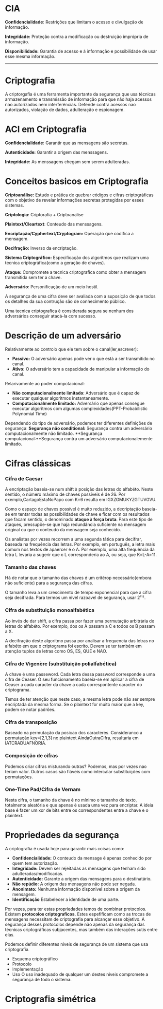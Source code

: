 # CIA
**Confidencialidade:**  Restrições que limitam o acesso e divulgação de informação.

**Integridade:** Proteção contra a modificação ou destruição imprópria de informação.

**Disponibilidade:** Garantia de acesso e à informação e possibilidade de usar esse mesma informação.

--- 

# Criptografia
A criptorgafia é uma ferramenta importante da segurança que usa técnicas armazenamento e transmissão de informação para que não haja acessos nao autorizados nem interferências. Defende contra acessos nao autorizados, violação de dados, adulteração e espionagem.

# ACI em Criptografia 
**Confidencialidade:** Garantir que as mensagens são secretas.

**Autenticidade:** Garantir a origem das menssagens.

**Integridade:** As menssagens chegam sem serem adulteradas.

# Conceitos basicos em Criptografia

**Criptoanálise:** Estudo e prática de quebrar códigos e cifras criptográficas com o objetivo de revelar informações secretas protegidas por esses sistemas.

**Criptologia:** Criptorafia + Criptoanalise

**Plaintext/Cleartext:** Conteudo das menssagens.

**Encriptação/Cyphertext/Cryptogram:** Operação que codifica a mensagem.

**Decifração:** Inverso da encriptação.

**Sistema Criptográfico:** Especificação dos algoritmos que realizam uma tecnica criptográfica(como a geração de chaves).

**Ataque:** Compromete a tecnica criptografica como obter a mensagem transmitida sem ter a chave.

**Adversário:** Personificação de um meio hostil.

A segurança de uma cifra deve ser avaliada com a suposição de que todos os detalhes da sua contrução são de conhecimento público.

Uma tecnica criptografica é considerada segura se nenhum dos adversários conseguir atacá-la com sucesso.

# Descrição de um adversário
Relativamente ao controlo que ele tem sobre o canal(ler,escrever):
- **Passivo:** O adversário apenas pode ver o que está a ser transmitido no canal.
- **Ativo:** O adversário tem a capacidade de manipular a informação do canal.

Relarivamente ao poder compotacional:
- **Não computacionalmente limitado**: Adversário que é capaz de executar qualquer algoritmos instantaneamente.
- **Computacionalmente limitado:** Adversário que apenas consegue executar algoritmos com algumas complexidades(PPT-Probabilistic Polynomial Time)

Dependendo do tipo de adversário, podemos ter diferentes definições de segurança:
**Segurança não conditional:** Segurança contra um adversário computacionalmente não limitado.
**Segurança computacional:**Segurança contra um adversário computacionalemente limitado.

# Cifras clássicas

### Cifra de Caesar
A encriptação baseia-se num shift à posição das letras do alfabéto. Neste sentido, o número máximo de chaves possíveis é de 26. Por exemplo,CartagoEstaNoPapo com K=6 resulta em IGXZGMUKYZGTUVGVU.

Como o espaço de chaves possível é muito reduzido, a decriptação baseia-se em tentar todas as possibilidades de chave e ficar com os resultados que facam sentido, o denominado **ataque à força bruta**. Para este tipo de ataques, pressupõe-se que haja redundância suficiente na mensagem original ou que o conteudo da mensagem seja conhecido.

Os analistas por vezes recorrem a uma segunda tática para decifrar, baseada na frequência das letras. Por exemplo, em português, a letra mais comum nos textos de apaercer é o A. Por exemplo, uma alta frequência da letra L levaria a sugerir que o L corresponderia ao A, ou seja, que K=L-A=11.

### Tamanho das chaves
Há de notar que o tamanho das chaves é um critérop necessário(embora não suficiente) para a segurança das cifras. 

O tamanho leva a um crescimento de tempo exponencial para que a cifra seja decifrada. Para termos um nivel razoavel de segurança, usar 2¹¹².

### Cifra de substituição monoalfabética 
Ao invés de dar shift, a cifra passa por fazer uma permutação arbitrária de letras do alfabéto. Por exemplo, dos os A passam a C e todos os B passam a X.

A decifração deste algoritmo passa por analisar a frequencia das letras no alfabéto em que o criptograma foi escrito. Devem se ter também em atenção tuplos de letras como OS, ES, QUE e NAO.

### Cifra de Vigenère (substituição polialfabética)
A chave é uma passeword. Cada letra dessa password corresponde a uma cifra de Ceaser. O seu funcionamento baseia-se em aplicar a cifra de Ceaser a cada caracter da chave a cada correspontente caracter do criptograma.

Temos de ter atenção que neste caso, a mesma letra pode não ser sempre encriptada da mesma forma. Se o plaintext for muito maior que a key, podem se notar padrões.

### Cifra de transposição
Baseado na permutação da posicao dos caracteres.
Consideranco a permutação key=[2,1,3] no plaintext AindaOutraCifra, resultaria em IATCRADUAFNORIA.

### Composição de cifras
Podemos criar cifras misturando outras? Podemos, mas por vezes nao teriam valor. Outros casos são fiáveis como intercalar substituições com permutações.

### One-Time Pad/Cifra de Vernam 
Nesta cifra, o tamanho da chave é no mínimo o tamanho do texto, totalmente aleatória e que apenas é usada uma vez para encriptar. A ideia base é fazer um xor de bits entre os correspondentes entre a chave e o plaintext.

# Propriedades da segurança
A criptografia é usada hoje para garantir mais coisas como:
- **Confidencialidade:** O conteudo da mensage é apenas conhecido por quem tem autorização.
- **Integridade:** Devem ser rejeitadas as mensagens que tenham sido adulteradas/modificadas.
- **Autenticidade:** Garante a origem das mensagens para o destinatário.
- **Não repúdio:** A origem das mensagens não pode ser negada.
- **Anonimato:** Nenhuma informação disponivel sobre a origem da mensagem.
- **Identificação** Estabelecer a identidade de uma parte.

Por vezes, para ter estas propriedades temos de combinar protocolos. Existem **protocolos criptograficos**. Estes espefificam como as trocas de mensagens necessitam de criptografia para alcançar esse objetivo. A segurança desses protocolos depende não apenas da segurança das técnicas criptográficas subjacentes, mas também das interações sutis entre elas.

Podemos definir diferentes niveis de segurança de um sistema que usa criptografia.
- Esquema criptográfico
- Protocolo
- Implementação
- Uso
O uso inadequado de qualquer um destes niveis compromete a segurança de todo o sistema.

# Criptografia simétrica

